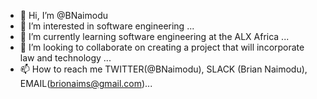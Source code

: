 - 👋 Hi, I’m @BNaimodu
- 👀 I’m interested in software engineering ...
- 🌱 I’m currently learning software engineering at the ALX Africa ...
- 💞️ I’m looking to collaborate on creating a project that will incorporate law and technology ...
- 📫 How to reach me TWITTER(@BNaimodu), SLACK (Brian Naimodu), EMAIL(brionaims@gmail.com)...

<!---
BNaimodu/BNaimodu is a ✨ special ✨ repository because its `README.md` (this file) appears on your GitHub profile.
You can click the Preview link to take a look at your changes.
--->
